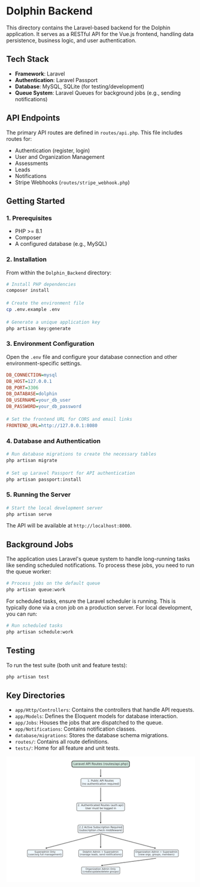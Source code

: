# Dolphin Backend

This directory contains the Laravel-based backend for the Dolphin application. It serves as a RESTful API for the Vue.js frontend, handling data persistence, business logic, and user authentication.

## Tech Stack

-   **Framework**: Laravel
-   **Authentication**: Laravel Passport
-   **Database**: MySQL, SQLite (for testing/development)
-   **Queue System**: Laravel Queues for background jobs (e.g., sending notifications)

## API Endpoints

The primary API routes are defined in `routes/api.php`. This file includes routes for:

-   Authentication (register, login)
-   User and Organization Management
-   Assessments
-   Leads
-   Notifications
-   Stripe Webhooks (`routes/stripe_webhook.php`)

## Getting Started

### 1. Prerequisites

-   PHP >= 8.1
-   Composer
-   A configured database (e.g., MySQL)

### 2. Installation

From within the `Dolphin_Backend` directory:

```bash
# Install PHP dependencies
composer install

# Create the environment file
cp .env.example .env

# Generate a unique application key
php artisan key:generate
```

### 3. Environment Configuration

Open the `.env` file and configure your database connection and other environment-specific settings.

```ini
DB_CONNECTION=mysql
DB_HOST=127.0.0.1
DB_PORT=3306
DB_DATABASE=dolphin
DB_USERNAME=your_db_user
DB_PASSWORD=your_db_password

# Set the frontend URL for CORS and email links
FRONTEND_URL=http://127.0.0.1:8080
```

### 4. Database and Authentication

```bash
# Run database migrations to create the necessary tables
php artisan migrate

# Set up Laravel Passport for API authentication
php artisan passport:install
```

### 5. Running the Server

```bash
# Start the local development server
php artisan serve
```

The API will be available at `http://localhost:8000`.

## Background Jobs

The application uses Laravel's queue system to handle long-running tasks like sending scheduled notifications. To process these jobs, you need to run the queue worker:

```bash
# Process jobs on the default queue
php artisan queue:work
```

For scheduled tasks, ensure the Laravel scheduler is running. This is typically done via a cron job on a production server. For local development, you can run:

```bash
# Run scheduled tasks
php artisan schedule:work
```

## Testing

To run the test suite (both unit and feature tests):

```bash
php artisan test
```

## Key Directories

-   `app/Http/Controllers`: Contains the controllers that handle API requests.
-   `app/Models`: Defines the Eloquent models for database interaction.
-   `app/Jobs`: Houses the jobs that are dispatched to the queue.
-   `app/Notifications`: Contains notification classes.
-   `database/migrations`: Stores the database schema migrations.
-   `routes/`: Contains all route definitions.
-   `tests/`: Home for all feature and unit tests.

![alt text](image.png)